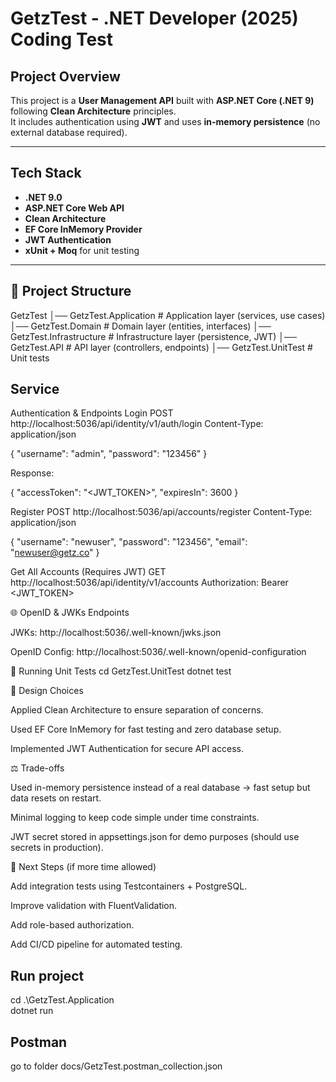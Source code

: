 # GetzTest - .NET Developer (2025) Coding Test

## Project Overview
This project is a **User Management API** built with **ASP.NET Core (.NET 9)** following **Clean Architecture** principles.  
It includes authentication using **JWT** and uses **in-memory persistence** (no external database required).

---

## Tech Stack
- **.NET 9.0**
- **ASP.NET Core Web API**
- **Clean Architecture**
- **EF Core InMemory Provider**
- **JWT Authentication**
- **xUnit + Moq** for unit testing

---

## 📂 Project Structure
GetzTest
│── GetzTest.Application # Application layer (services, use cases)
│── GetzTest.Domain # Domain layer (entities, interfaces)
│── GetzTest.Infrastructure # Infrastructure layer (persistence, JWT)
│── GetzTest.API # API layer (controllers, endpoints)
│── GetzTest.UnitTest # Unit tests

## Service
Authentication & Endpoints
Login
POST http://localhost:5036/api/identity/v1/auth/login
Content-Type: application/json

{
  "username": "admin",
  "password": "123456"
}


Response:

{
  "accessToken": "<JWT_TOKEN>",
  "expiresIn": 3600
}

Register
POST http://localhost:5036/api/accounts/register
Content-Type: application/json

{
  "username": "newuser",
  "password": "123456",
  "email": "newuser@getz.co"
}

Get All Accounts (Requires JWT)
GET http://localhost:5036/api/identity/v1/accounts
Authorization: Bearer <JWT_TOKEN>

🌐 OpenID & JWKs Endpoints

JWKs: http://localhost:5036/.well-known/jwks.json

OpenID Config: http://localhost:5036/.well-known/openid-configuration

🧪 Running Unit Tests
cd GetzTest.UnitTest
dotnet test

📌 Design Choices

Applied Clean Architecture to ensure separation of concerns.

Used EF Core InMemory for fast testing and zero database setup.

Implemented JWT Authentication for secure API access.

⚖️ Trade-offs

Used in-memory persistence instead of a real database → fast setup but data resets on restart.

Minimal logging to keep code simple under time constraints.

JWT secret stored in appsettings.json for demo purposes (should use secrets in production).

🔮 Next Steps (if more time allowed)

Add integration tests using Testcontainers + PostgreSQL.

Improve validation with FluentValidation.

Add role-based authorization.

Add CI/CD pipeline for automated testing.

## Run project
cd .\GetzTest.Application\
dotnet run

## Postman 
go to folder docs/GetzTest.postman_collection.json
